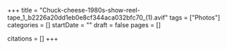 +++
title = "Chuck-cheese-1980s-show-reel-tape_1_b2226a20dd1eb0e8cf344aca032bfc70_(1).avif"
tags = ["Photos"]
categories = []
startDate = ""
draft = false
pages = []

citations = []
+++
